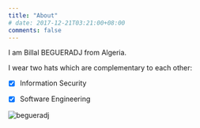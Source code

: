 ```yaml
---
title: "About"
# date: 2017-12-21T03:21:00+08:00
comments: false
---
```

I am Billal BEGUERADJ from Algeria.

I wear two hats which are complementary to each other:

- [x] Information Security
- [x] Software Engineering


![begueradj](/begueradj.jpg)

